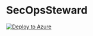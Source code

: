 # SecOpsSteward

[![Deploy to Azure](https://aka.ms/deploytoazurebutton)](https://portal.azure.com/#create/Microsoft.Template/uri/https%3A%2F%2Fraw.githubusercontent.com%2Fanthturner%2FSecOpsSteward%2Fmaster%2Fdeploy%2FSecOpsSteward.json)
